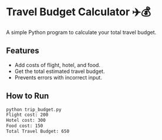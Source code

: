 # Travel Budget Calculator ✈️💰

A simple Python program to calculate your total travel budget.

## Features
- Add costs of flight, hotel, and food.
- Get the total estimated travel budget.
- Prevents errors with incorrect input.

## How to Run
```bash
python trip_budget.py
Flight cost: 200
Hotel cost: 300
Food cost: 150
Total Travel Budget: 650
```
